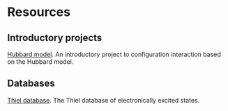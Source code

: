 # Resources

## Introductory projects
[Hubbard model](https://github.com/evangelistalab/Resources/blob/master/IntroductoryProjects/HubbardModel/HubbardModel.ipynb). An introductory project to configuration interaction based on the Hubbard model.

## Databases
[Thiel database](https://github.com/evangelistalab/Resources/blob/master/thiel_database). The Thiel database of electronically excited states.
